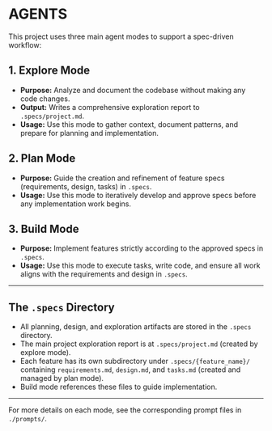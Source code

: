 # AGENTS

This project uses three main agent modes to support a spec-driven workflow:

## 1. Explore Mode
- **Purpose:** Analyze and document the codebase without making any code changes.
- **Output:** Writes a comprehensive exploration report to `.specs/project.md`.
- **Usage:** Use this mode to gather context, document patterns, and prepare for planning and implementation.

## 2. Plan Mode
- **Purpose:** Guide the creation and refinement of feature specs (requirements, design, tasks) in `.specs`.
- **Usage:** Use this mode to iteratively develop and approve specs before any implementation work begins.

## 3. Build Mode
- **Purpose:** Implement features strictly according to the approved specs in `.specs`.
- **Usage:** Use this mode to execute tasks, write code, and ensure all work aligns with the requirements and design in `.specs`.

---

## The `.specs` Directory
- All planning, design, and exploration artifacts are stored in the `.specs` directory.
- The main project exploration report is at `.specs/project.md` (created by explore mode).
- Each feature has its own subdirectory under `.specs/{feature_name}/` containing `requirements.md`, `design.md`, and `tasks.md` (created and managed by plan mode).
- Build mode references these files to guide implementation.

---

For more details on each mode, see the corresponding prompt files in `./prompts/`. 